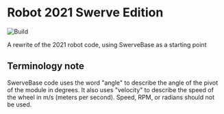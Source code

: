 # Robot 2021 Swerve Edition

![Build](https://github.com/FRCTeam834/Robot-2021-Swerve-Edition/workflows/CI/badge.svg)

A rewrite of the 2021 robot code, using SwerveBase as a starting point

## Terminology note

SwerveBase code uses the word "angle" to describe the angle of the pivot of the module in degrees. It also uses "velocity" to describe the speed of the wheel in m/s (meters per second). Speed, RPM, or radians should not be used.

